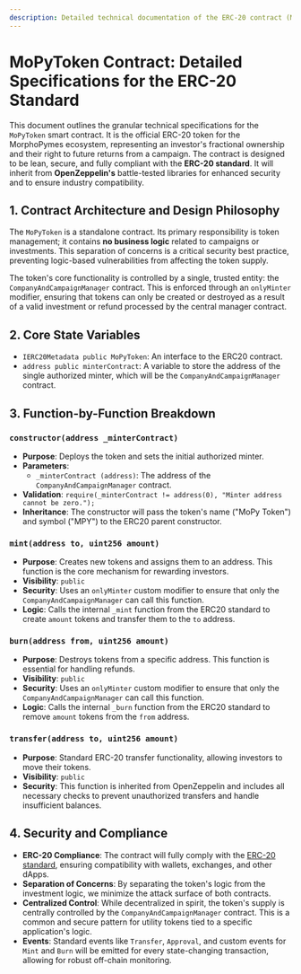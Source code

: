 ```yaml
---
description: Detailed technical documentation of the ERC-20 contract (MoPyToken).
---
```


# MoPyToken Contract: Detailed Specifications for the ERC-20 Standard

This document outlines the granular technical specifications for the `MoPyToken` smart contract. It is the official ERC-20 token for the MorphoPymes ecosystem, representing an investor's fractional ownership and their right to future returns from a campaign. The contract is designed to be lean, secure, and fully compliant with the **ERC-20 standard**. It will inherit from **OpenZeppelin's** battle-tested libraries for enhanced security and to ensure industry compatibility.

## 1. Contract Architecture and Design Philosophy

The `MoPyToken` is a standalone contract. Its primary responsibility is token management; it contains **no business logic** related to campaigns or investments. This separation of concerns is a critical security best practice, preventing logic-based vulnerabilities from affecting the token supply.

The token's core functionality is controlled by a single, trusted entity: the `CompanyAndCampaignManager` contract. This is enforced through an `onlyMinter` modifier, ensuring that tokens can only be created or destroyed as a result of a valid investment or refund processed by the central manager contract.

## 2. Core State Variables

- `IERC20Metadata public MoPyToken`: An interface to the ERC20 contract.
- `address public minterContract`: A variable to store the address of the single authorized minter, which will be the `CompanyAndCampaignManager` contract.

## 3. Function-by-Function Breakdown

### `constructor(address _minterContract)`

- **Purpose**: Deploys the token and sets the initial authorized minter.
- **Parameters**:
  - `_minterContract (address)`: The address of the `CompanyAndCampaignManager` contract.
- **Validation**: `require(_minterContract != address(0), "Minter address cannot be zero.");`
- **Inheritance**: The constructor will pass the token's name ("MoPy Token") and symbol ("MPY") to the ERC20 parent constructor.

### `mint(address to, uint256 amount)`

- **Purpose**: Creates new tokens and assigns them to an address. This function is the core mechanism for rewarding investors.
- **Visibility**: `public`
- **Security**: Uses an `onlyMinter` custom modifier to ensure that only the `CompanyAndCampaignManager` can call this function.
- **Logic**: Calls the internal `_mint` function from the ERC20 standard to create `amount` tokens and transfer them to the `to` address.

### `burn(address from, uint256 amount)`

- **Purpose**: Destroys tokens from a specific address. This function is essential for handling refunds.
- **Visibility**: `public`
- **Security**: Uses an `onlyMinter` custom modifier to ensure that only the `CompanyAndCampaignManager` can call this function.
- **Logic**: Calls the internal `_burn` function from the ERC20 standard to remove `amount` tokens from the `from` address.

### `transfer(address to, uint256 amount)`

- **Purpose**: Standard ERC-20 transfer functionality, allowing investors to move their tokens.
- **Visibility**: `public`
- **Security**: This function is inherited from OpenZeppelin and includes all necessary checks to prevent unauthorized transfers and handle insufficient balances.

## 4. Security and Compliance

- **ERC-20 Compliance**: The contract will fully comply with the [ERC-20 standard](https://eips.ethereum.org/EIPS/eip-20), ensuring compatibility with wallets, exchanges, and other dApps.
- **Separation of Concerns**: By separating the token's logic from the investment logic, we minimize the attack surface of both contracts.
- **Centralized Control**: While decentralized in spirit, the token's supply is centrally controlled by the `CompanyAndCampaignManager` contract. This is a common and secure pattern for utility tokens tied to a specific application's logic.
- **Events**: Standard events like `Transfer`, `Approval`, and custom events for `Mint` and `Burn` will be emitted for every state-changing transaction, allowing for robust off-chain monitoring.
